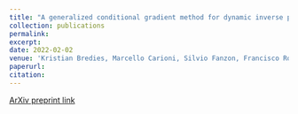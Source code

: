 ```yaml
---
title: "A generalized conditional gradient method for dynamic inverse problems with optimal transport regularization"
collection: publications
permalink: 
excerpt:
date: 2022-02-02
venue: 'Kristian Bredies, Marcello Carioni, Silvio Fanzon, Francisco Romero  <br/> Foundations of Computational Mathematics'
paperurl: 
citation: 
---
```


[ArXiv preprint link](https://arxiv.org/pdf/2012.11706.pdf)


